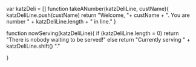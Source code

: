var katzDeli = []
function takeANumber(katzDeliLine, custName){
  katzDeliLine.push(custName)
  return "Welcome, "+ custName + ". You are number " + katzDeliLine.length + " in line."
}

function nowServing(katzDeliLine){
  if (katzDeliLine.length = 0)
    return "There is nobody waiting to be served!"
  else
    return "Currently serving " + katzDeliLine.shift() "."

}
